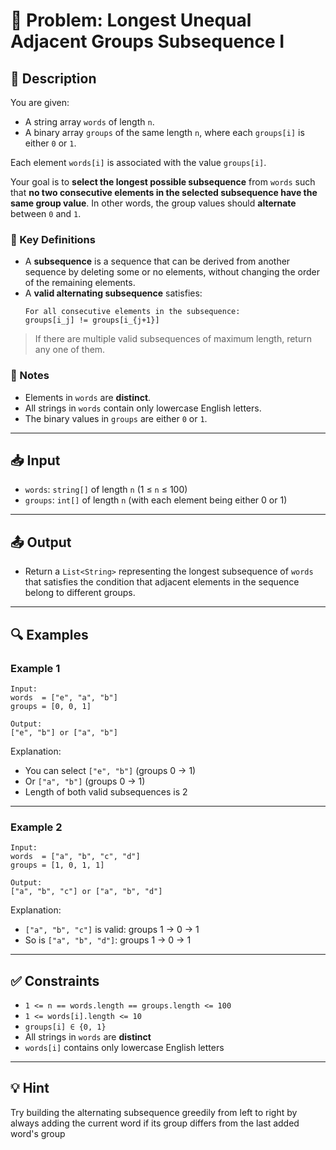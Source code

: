 # 📘 Problem: Longest Unequal Adjacent Groups Subsequence I

## 🧩 Description

You are given:

- A string array `words` of length `n`.
- A binary array `groups` of the same length `n`, where each `groups[i]` is either `0` or `1`.

Each element `words[i]` is associated with the value `groups[i]`.

Your goal is to **select the longest possible subsequence** from `words` such that **no two consecutive elements in the selected subsequence have the same group value**. In other words, the group values should **alternate** between `0` and `1`.

### 🧠 Key Definitions

- A **subsequence** is a sequence that can be derived from another sequence by deleting some or no elements, without changing the order of the remaining elements.
- A **valid alternating subsequence** satisfies:
  ```
  For all consecutive elements in the subsequence:
  groups[i_j] != groups[i_{j+1}]
  ```

> If there are multiple valid subsequences of maximum length, return any one of them.

### 📝 Notes

- Elements in `words` are **distinct**.
- All strings in `words` contain only lowercase English letters.
- The binary values in `groups` are either `0` or `1`.

---

## 📥 Input

- `words`: `string[]` of length `n` (1 ≤ `n` ≤ 100)
- `groups`: `int[]` of length `n` (with each element being either 0 or 1)

---

## 📤 Output

- Return a `List<String>` representing the longest subsequence of `words` that satisfies the condition that adjacent elements in the sequence belong to different groups.

---

## 🔍 Examples

### Example 1
```
Input:
words  = ["e", "a", "b"]
groups = [0, 0, 1]

Output:
["e", "b"] or ["a", "b"]
```

Explanation: 
- You can select `["e", "b"]` (groups 0 -> 1)
- Or `["a", "b"]` (groups 0 -> 1)
- Length of both valid subsequences is 2

---

### Example 2
```
Input:
words  = ["a", "b", "c", "d"]
groups = [1, 0, 1, 1]

Output:
["a", "b", "c"] or ["a", "b", "d"]
```

Explanation:
- `["a", "b", "c"]` is valid: groups 1 → 0 → 1
- So is `["a", "b", "d"]`: groups 1 → 0 → 1

---

## ✅ Constraints

- `1 <= n == words.length == groups.length <= 100`
- `1 <= words[i].length <= 10`
- `groups[i] ∈ {0, 1}`
- All strings in `words` are **distinct**
- `words[i]` contains only lowercase English letters

---

## 💡 Hint

Try building the alternating subsequence greedily from left to right by always adding the current word if its group differs from the last added word's group

